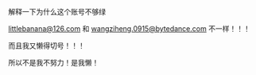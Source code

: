 解释一下为什么这个账号不够绿

littlebanana@126.com 和 wangziheng.0915@bytedance.com 不一样！！！

而且我又懒得切号！！！

所以不是我不努力！是我懒！
